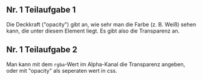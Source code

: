 ## Nr. 1 Teilaufgabe 1
Die Deckkraft ("opacity") gibt an, wie sehr man die Farbe (z. B. Weiß) sehen kann, die unter diesem Element liegt. Es gibt also die Transparenz an.
## Nr. 1 Teilaufgabe 2
Man kann mit dem `rgba`-Wert im Alpha-Kanal die Transparenz angeben, oder mit "opacity" als seperaten wert in css.
